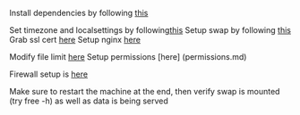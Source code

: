 

Install dependencies by following [this](dependencies.md)

Set timezone and localsettings by following[this](../misc/locale.md)
Setup swap by following [this](../misc/swap.md)
Grab ssl cert [here](ssl.md)
Setup nginx [here](nginx_config.md)


Modify file limit [here](file_limit.md)
Setup permissions [here] (permissions.md)

Firewall setup is [here](firewall.md)

Make sure to restart the machine at the end, then verify swap is mounted (try free -h) as well as data is being served



